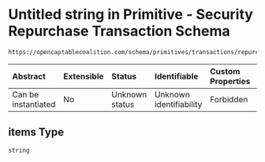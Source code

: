 # Untitled string in Primitive - Security Repurchase Transaction Schema

```txt
https://opencaptablecoalition.com/schema/primitives/transactions/repurchase/base_repurchase#/properties/resulting_security_ids/items
```



| Abstract            | Extensible | Status         | Identifiable            | Custom Properties | Additional Properties | Access Restrictions | Defined In                                                                                                                       |
| :------------------ | :--------- | :------------- | :---------------------- | :---------------- | :-------------------- | :------------------ | :------------------------------------------------------------------------------------------------------------------------------- |
| Can be instantiated | No         | Unknown status | Unknown identifiability | Forbidden         | Allowed               | none                | [BaseRepurchase.schema.json*](../../schema/primitives/transactions/repurchase/BaseRepurchase.schema.json "open original schema") |

## items Type

`string`
